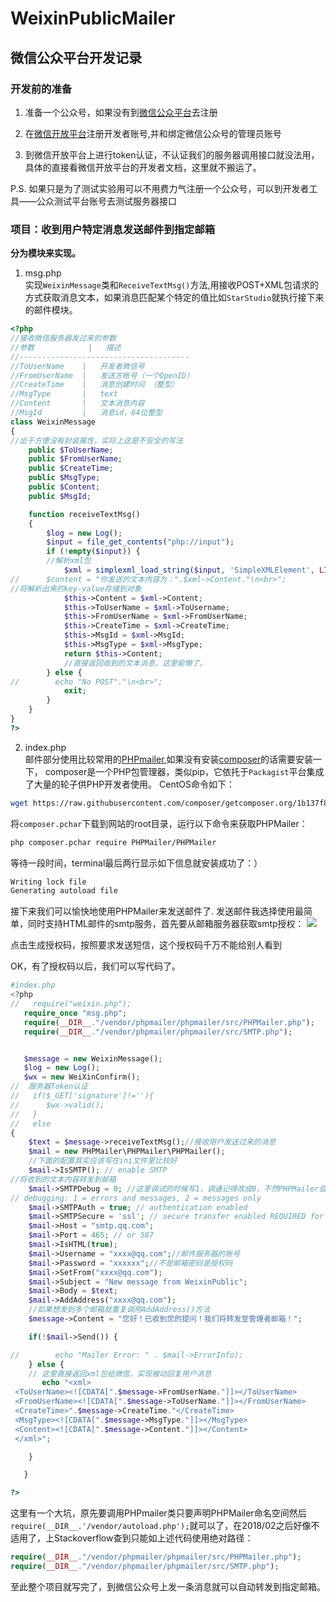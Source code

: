 # WeixinPublicMailer
## 微信公众平台开发记录
### 开发前的准备
1. 准备一个公众号，如果没有到[微信公众平台](https://mp.weixin.qq.com/)去注册

2. 在[微信开放平台](https://open.weixin.qq.com)注册开发者账号,并和绑定微信公众号的管理员账号

3. 到微信开放平台上进行token认证，不认证我们的服务器调用接口就没法用，具体的直接看微信开放平台的开发者文档，这里就不搬运了。

P.S. 如果只是为了测试实验用可以不用费力气注册一个公众号，可以到开发者工具——公众测试平台账号去测试服务器接口
### 项目：收到用户特定消息发送邮件到指定邮箱
**分为模块来实现。**

1. msg.php  
	实现`WeixinMessage`类和`ReceiveTextMsg()`方法,用接收POST+XML包请求的方式获取消息文本，如果消息匹配某个特定的值比如`StarStudio`就执行接下来的邮件模块。
	
```php
<?php
//接收微信服务器发过来的参数
//参数	        |   描述
//--------------------------------------
//ToUserName	|   开发者微信号
//FromUserName	|   发送方帐号（一个OpenID）
//CreateTime	|   消息创建时间 （整型）
//MsgType	    |   text
//Content	    |   文本消息内容
//MsgId	        |   消息id，64位整型
class WeixinMessage
{
//出于方便没有封装属性，实际上这是不安全的写法
    public $ToUserName;
    public $FromUserName;
    public $CreateTime;
    public $MsgType;
    public $Content;
    public $MsgId;

    function receiveTextMsg()
    {
        $log = new Log();
        $input = file_get_contents("php://input");
        if (!empty($input)) {
        //解析xml包
            $xml = simplexml_load_string($input, 'SimpleXMLElement', LIBXML_NOCDATA);
//      $content = "你发送的文本内容为：".$xml->Content."\n<br>";
//将解析出来的key-value存储到对象
            $this->Content = $xml->Content;
            $this->ToUserName = $xml->ToUsername;
            $this->FromUserName = $xml->FromUserName;
            $this->CreateTime = $xml->CreateTime;
            $this->MsgId = $xml->MsgId;
            $this->MsgType = $xml->MsgType;
            return $this->Content;
            //直接返回收到的文本消息，这里偷懒了。
        } else {
//        echo "No POST"."\n<br>";
            exit;
        }
    }
}
?>
```
2. index.php  
邮件部分使用比较常用的[PHPmailer](https://github.com/PHPMailer/PHPMailer),如果没有安装[composer](https://getcomposer.org/)的话需要安装一下，
composer是一个PHP包管理器，类似pip，它依托于`Packagist`平台集成了大量的轮子供PHP开发者使用。
CentOS命令如下：

```bash
wget https://raw.githubusercontent.com/composer/getcomposer.org/1b137f8bf6db3e79a38a5bc45324414a6b1f9df2/web/installer -O - -q | php -- --quiet
```
将`composer.pchar`下载到网站的root目录，运行以下命令来获取PHPMailer：

```bash
php composer.pchar require PHPMailer/PHPMailer
```
等待一段时间，terminal最后两行显示如下信息就安装成功了：）

```bash
Writing lock file
Generating autoload file
```
接下来我们可以愉快地使用PHPMailer来发送邮件了.
发送邮件我选择使用最简单，同时支持HTML邮件的smtp服务，首先要从邮箱服务器获取smtp授权：
![](http://xingwei.me/wp-content/uploads/2018/04/qqsmtp.png)

点击生成授权码，按照要求发送短信，这个授权码千万不能给别人看到

OK，有了授权码以后，我们可以写代码了。

```php
#index.php
<?php  
//   require("weixin.php");
   require_once "msg.php";
   require(__DIR__."/vendor/phpmailer/phpmailer/src/PHPMailer.php");
   require(__DIR__."/vendor/phpmailer/phpmailer/src/SMTP.php");


   $message = new WeixinMessage();
   $log = new Log();
   $wx = new WeiXinConfirm();  
//	服务器Token认证
//   if($_GET['signature']!=''){
//      $wx->valid();
//   }
//   else
{
    $text = $message->receiveTextMsg();//接收用户发送过来的消息
    $mail = new PHPMailer\PHPMailer\PHPMailer();
    //下面的配置其实应该写在ini文件里比较好
    $mail->IsSMTP(); // enable SMTP
//将收到的文本内容转发到邮箱
    $mail->SMTPDebug = 0; //这里调试的时候写1，调通记得改成0，不然PHPMailer会echodebug 数据
// debugging: 1 = errors and messages, 2 = messages only
    $mail->SMTPAuth = true; // authentication enabled
    $mail->SMTPSecure = 'ssl'; // secure transfer enabled REQUIRED for QQmail
    $mail->Host = "smtp.qq.com";
    $mail->Port = 465; // or 587
    $mail->IsHTML(true);
    $mail->Username = "xxxx@qq.com";//邮件服务器的账号
    $mail->Password = "xxxxxx";//不是邮箱密码是授权码
    $mail->SetFrom("xxxx@qq.com");
    $mail->Subject = "New message from WeixinPublic";
    $mail->Body = $text;
    $mail->AddAddress("xxxx@qq.com");
    //如果想发到多个邮箱就重复调用AddAddress()方法
    $message->Content = "您好！已收到您的提问！我们将转发至管理者邮箱！";

    if(!$mail->Send()) {

//        echo "Mailer Error: " . $mail->ErrorInfo);
    } else {
    // 这里直接返回xml包给微信，实现被动回复用户消息
       echo "<xml>
 <ToUserName><![CDATA[".$message->FromUserName."]]></ToUserName>
 <FromUserName><![CDATA[".$message->ToUserName."]]></FromUserName>
 <CreateTime>".$message->CreateTime."</CreateTime>
 <MsgType><![CDATA[".$message->MsgType."]]></MsgType>
 <Content><![CDATA[".$message->Content."]]></Content>
 </xml>";

    }

   }

?> 

```
这里有一个大坑，原先要调用PHPmailer类只要声明PHPMailer命名空间然后`require(__DIR__.'/vendor/autoload.php');`就可以了，在2018/02之后好像不适用了，上Stackoverflow查到只能如上述代码使用绝对路径：

```php
require(__DIR__."/vendor/phpmailer/phpmailer/src/PHPMailer.php");
require(__DIR__."/vendor/phpmailer/phpmailer/src/SMTP.php");
```
至此整个项目就写完了，到微信公众号上发一条消息就可以自动转发到指定邮箱。

